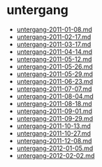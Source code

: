 <!-- TITLE: untergang -->
<!-- SUBTITLE: Logs for untergang -->

# untergang

* [untergang-2011-01-08.md](untergang/untergang-2011-01-08.md)
* [untergang-2011-02-17.md](untergang/untergang-2011-02-17.md)
* [untergang-2011-03-17.md](untergang/untergang-2011-03-17.md)
* [untergang-2011-04-14.md](untergang/untergang-2011-04-14.md)
* [untergang-2011-05-12.md](untergang/untergang-2011-05-12.md)
* [untergang-2011-05-26.md](untergang/untergang-2011-05-26.md)
* [untergang-2011-05-29.md](untergang/untergang-2011-05-29.md)
* [untergang-2011-06-23.md](untergang/untergang-2011-06-23.md)
* [untergang-2011-07-07.md](untergang/untergang-2011-07-07.md)
* [untergang-2011-08-04.md](untergang/untergang-2011-08-04.md)
* [untergang-2011-08-18.md](untergang/untergang-2011-08-18.md)
* [untergang-2011-09-01.md](untergang/untergang-2011-09-01.md)
* [untergang-2011-09-29.md](untergang/untergang-2011-09-29.md)
* [untergang-2011-10-13.md](untergang/untergang-2011-10-13.md)
* [untergang-2011-10-27.md](untergang/untergang-2011-10-27.md)
* [untergang-2011-12-08.md](untergang/untergang-2011-12-08.md)
* [untergang-2012-01-05.md](untergang/untergang-2012-01-05.md)
* [untergang-2012-02-02.md](untergang/untergang-2012-02-02.md)
